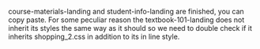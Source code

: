 course-materials-landing and student-info-landing are finished, you can copy paste. For some peculiar reason the textbook-101-landing does not inherit its styles the same way as it should so we
need to double check if it inherits shopping_2.css in addition to its in line style.
